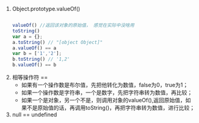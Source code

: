 1. Object.prototype.valueOf()
   ```javascript
   
   valueOf() //返回该对象的原始值， 感觉在实际中没啥用
   toString() 
   var a = {};
   a.toString() // "[object Object]"
   a.valueOf() == a
   var b = ['1','2'];
   b.toString() // '1,2'
   b.valueOf() == b
   ```
2. 相等操作符 ==
   * 如果有一个操作数是布尔值，先把他转化为数值，false为0，true为1；
   * 如果一个操作数是字符串，一个是数字，先把字符串转为数值，再比较；
   * 如果一个是对象，另一个不是，则调用对象的valueOf(),返回原始值，如果不是原始值的话，再调用toString()，再把字符串转为数值，进行比较；
3. null == undefined   